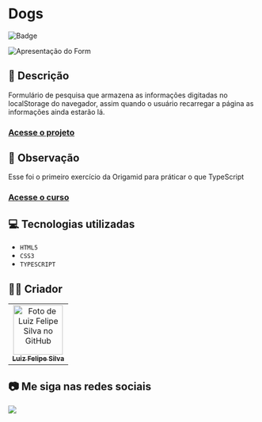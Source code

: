 # Dogs
![Badge](http://img.shields.io/static/v1?label=STATUS&message=CONCLUIDO&color=GREEN&style=for-the-badge)   

<img src="https://github.com/luizfelipe9627/dogs/blob/main/apresentacao.png" alt="Apresentação do Form">

## 📄 Descrição
Formulário de pesquisa que armazena as informações digitadas no localStorage do navegador, assim quando o usuário recarregar a página as informações ainda estarão lá.

### <a href="https://luizfelipe9627-formulario-pesquisa.netlify.app">Acesse o projeto</a>

## 📑 Observação
Esse foi o primeiro exercício da Origamid para práticar o que TypeScript

### <a href="https://www.origamid.com/curso/typescript-para-iniciantes">Acesse o curso</a>

## 💻 Tecnologias utilizadas

- ``HTML5``
- ``CSS3``
- ``TYPESCRIPT``

## 🧑‍💻 Criador

<table>
  <tr>
    <td align="center">
      <a href="https://github.com/luizfelipe9627">
        <img src="https://github.com/luizfelipe9627.png" width="100px;" alt="Foto de Luiz Felipe Silva no GitHub"/><br>
        <sub>
          <b>Luiz Felipe Silva</b>
        </sub>
      </a>
    </td>
  </tr>
</table>

## 📷 Me siga nas redes sociais<br>

<p align="left">
  <a href="https://www.linkedin.com/in/luizfelipe9627/" target="_blank"><img src="https://img.shields.io/badge/-LinkedIn-%230077B5?style=for-the-badge&logo=linkedin&logoColor=white"></a>
</p>

